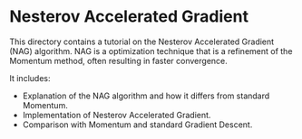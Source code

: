 # Nesterov Accelerated Gradient

This directory contains a tutorial on the Nesterov Accelerated Gradient (NAG) algorithm. NAG is a optimization technique that is a refinement of the Momentum method, often resulting in faster convergence.

It includes:
- Explanation of the NAG algorithm and how it differs from standard Momentum.
- Implementation of Nesterov Accelerated Gradient.
- Comparison with Momentum and standard Gradient Descent. 